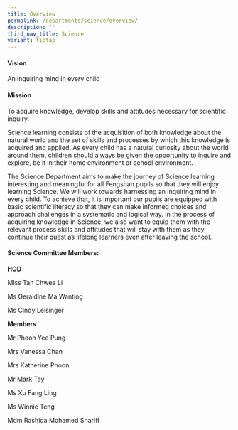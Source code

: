 ```yaml
---
title: Overview
permalink: /departments/science/overview/
description: ""
third_nav_title: Science
variant: tiptap
---
```

<h4><strong>Vision</strong></h4>
<p>An inquiring mind in every child</p>
<h4><strong>Mission</strong></h4>
<p>To acquire knowledge, develop skills and attitudes necessary for scientific
inquiry.</p>
<p>Science learning consists of the acquisition of both knowledge about the
natural world and the set of skills and processes by which this knowledge
is acquired and applied. As every child has a natural curiosity about the
world around them, children should always be given the opportunity to inquire
and explore, be it in their home environment or school environment.</p>
<p>The Science Department aims to make the journey of Science learning interesting
and meaningful for all Fengshan pupils so that they will enjoy learning
Science. We will work towards harnessing an inquiring mind in every child.
To achieve that, it is important our pupils are equipped with basic scientific
literacy so that they can make informed choices and approach challenges
in a systematic and logical way. In the process of acquiring knowledge
in Science, we also want to equip them with the relevant process skills
and attitudes that will stay with them as they continue their quest as
lifelong learners even after leaving the school.</p>
<h4><strong>Science Committee Members:</strong></h4>
<p><strong>HOD</strong>
</p>
<p>Miss Tan Chwee Li</p>
<p></p>
<p>Ms Geraldine Ma Wanting</p>
<p>Ms Cindy Leisinger</p>
<p></p>
<p><strong>Members</strong>
</p>
<p>Mr Phoon Yee Pung</p>
<p>Mrs Vanessa Chan</p>
<p>Mrs Katherine Phoon</p>
<p>Mr Mark Tay</p>
<p>Ms Xu Fang Ling</p>
<p>Ms Winnie Teng</p>
<p>Mdm Rashida Mohamed Shariff</p>